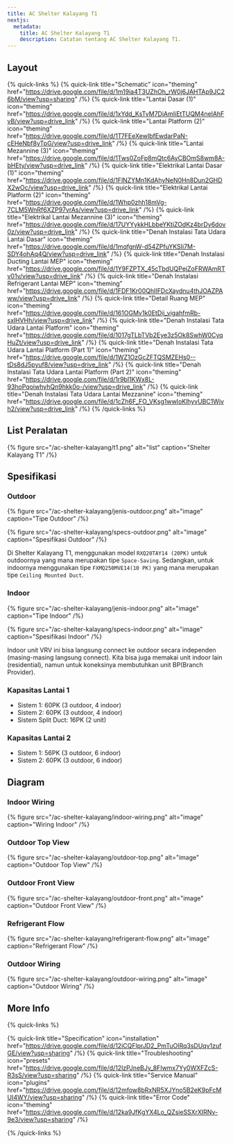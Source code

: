 ```yaml
---
title: AC Shelter Kalayang T1
nextjs:
  metadata:
    title: AC Shelter Kalayang T1
    description: Catatan tentang AC Shelter Kalayang T1.
---
```


## Layout

{% quick-links %}
{% quick-link title="Schematic" icon="theming" href="https://drive.google.com/file/d/1m19ia4T3UZhOh_rW0j6JAHTAp9JC26bM/view?usp=sharing"  /%}
{% quick-link title="Lantai Dasar (1)" icon="theming" href="https://drive.google.com/file/d/1xYdd_KsTyM7DiAmIiEtTUQM4nelAhFvB/view?usp=drive_link"  /%}
{% quick-link title="Lantai Platform (2)" icon="theming" href="https://drive.google.com/file/d/1T7FEeXewIbfEwdarPaN-cEHeNbf8yTpG/view?usp=drive_link"  /%}
{% quick-link title="Lantai Mezannine (3)" icon="theming" href="https://drive.google.com/file/d/1Tws0ZoFp8mQtc6AyCBOmS8wm8A-bHEty/view?usp=drive_link"  /%}
{% quick-link title="Elektrikal Lantai Dasar (1)" icon="theming" href="https://drive.google.com/file/d/1FlNZYMn1KdAhyNeN0Hn8Dun2GHDX2wOc/view?usp=drive_link"  /%}
{% quick-link title="Elektrikal Lantai Platform (2)" icon="theming" href="https://drive.google.com/file/d/1Whp0zhh18mVg-7CLM5WnRf6XZP97vrAs/view?usp=drive_link"  /%}
{% quick-link title="Elektrikal Lantai Mezannine (3)" icon="theming" href="https://drive.google.com/file/d/17UYYykkHLbbeYKtiZOdKz4brDy6dov0z/view?usp=drive_link"  /%}
{% quick-link title="Denah Instalasi Tata Udara Lantai Dasar" icon="theming" href="https://drive.google.com/file/d/1mqfgnW-d54ZPfuYKSIi7M-SDY4ohAq4Q/view?usp=drive_link"  /%}
{% quick-link title="Denah Instalasi Ducting Lantai MEP" icon="theming" href="https://drive.google.com/file/d/1Y9FZPTX_45cTbdUQPejZoFRWAmRTv01v/view?usp=drive_link"  /%}
{% quick-link title="Denah Instalasi Refrigerant Lantai MEP" icon="theming" href="https://drive.google.com/file/d/1FDF1Kr00QhIIFDcXaydnu4thJOAZPAww/view?usp=drive_link"  /%}
{% quick-link title="Detail Ruang MEP" icon="theming" href="https://drive.google.com/file/d/161OGMv1k0EtDij_vigahfmRb-sxlHVHh/view?usp=drive_link"  /%}
{% quick-link title="Denah Instalasi Tata Udara Lantai Platform" icon="theming" href="https://drive.google.com/file/d/1017gTLbTVb2Eye3z5Ok8SwhW0CyqHuZt/view?usp=drive_link"  /%}
{% quick-link title="Denah Instalasi Tata Udara Lantai Platform (Part 1)" icon="theming" href="https://drive.google.com/file/d/1WZ1OzGcZFTQSMZEHs0--tDs8dJ5pyuf8/view?usp=drive_link"  /%}
{% quick-link title="Denah Instalasi Tata Udara Lantai Platform (Part 2)" icon="theming" href="https://drive.google.com/file/d/1r9bl1KWx8L-93hoPqoiwhyhQn9hkk0o-/view?usp=drive_link"  /%}
{% quick-link title="Denah Instalasi Tata Udara Lantai Mezzanine" icon="theming" href="https://drive.google.com/file/d/1cZh6F_FO_VKsg1wwIoKlhyvUBC1Wjvh2/view?usp=drive_link"  /%}
{% /quick-links %}

## List Peralatan

{% figure src="/ac-shelter-kalayang/t1.png" alt="list" caption="Shelter Kalayang T1" /%}

## Spesifikasi

### Outdoor

{% figure src="/ac-shelter-kalayang/jenis-outdoor.png" alt="image" caption="Tipe Outdoor" /%}

{% figure src="/ac-shelter-kalayang/specs-outdoor.png" alt="image" caption="Spesifikasi Outdoor" /%}

Di Shelter Kalayang T1, menggunakan model `RXQ20TAY14 (20PK)` untuk outdoornya yang mana merupakan tipe `Space-Saving`. Sedangkan, untuk indoornya menggunakan tipe `FXMQ250MVE14(10 PK)` yang mana merupakan tipe `Ceiling Mounted Duct`.

### Indoor

{% figure src="/ac-shelter-kalayang/jenis-indoor.png" alt="image" caption="Tipe Indoor" /%}

{% figure src="/ac-shelter-kalayang/specs-indoor.png" alt="image" caption="Spesifikasi Indoor" /%}

Indoor unit VRV ini bisa langsung connect ke outdoor secara independen (masing-masing langsung connect). Kita bisa juga memakai unit indoor lain (residential), namun untuk koneksinya membutuhkan unit BP(Branch Provider).

### Kapasitas Lantai 1

- Sistem 1: 60PK (3 outdoor, 4 indoor)
- Sistem 2: 60PK (3 outdoor, 4 indoor)
- Sistem Split Duct: 16PK (2 unit)

### Kapasitas Lantai 2

- Sistem 1: 56PK (3 outdoor, 6 indoor)
- Sistem 2: 60PK (3 outdoor, 6 indoor)

## Diagram

### Indoor Wiring

{% figure src="/ac-shelter-kalayang/indoor-wiring.png" alt="image" caption="Wiring Indoor" /%}

### Outdoor Top View

{% figure src="/ac-shelter-kalayang/outdoor-top.png" alt="image" caption="Outdoor Top View" /%}

### Outdoor Front View

{% figure src="/ac-shelter-kalayang/outdoor-front.png" alt="image" caption="Outdoor Front View" /%}

### Refrigerant Flow

{% figure src="/ac-shelter-kalayang/refrigerant-flow.png" alt="image" caption="Refrigerant Flow" /%}

### Outdoor Wiring

{% figure src="/ac-shelter-kalayang/outdoor-wiring.png" alt="image" caption="Outdoor Wiring" /%}

## More Info

{% quick-links %}

{% quick-link title="Specification" icon="installation" href="https://drive.google.com/file/d/12iCQFlprJD2_PmTuOIRq3sDUqv1zufGE/view?usp=sharing"  /%}
{% quick-link title="Troubleshooting" icon="presets" href="https://drive.google.com/file/d/12lzPJneBJy_8FIwmx7Yy0WXFZcS-R3sS/view?usp=sharing"  /%}
{% quick-link title="Service Manual" icon="plugins" href="https://drive.google.com/file/d/12mfow8bRxNR5XJYno5B2eK9pFcMUI4WY/view?usp=sharing"  /%}
{% quick-link title="Error Code" icon="theming" href="https://drive.google.com/file/d/12ka9JfKgYX4Lo_QZsieSSXrXIRNv-9e3/view?usp=sharing"  /%}

{% /quick-links %}
